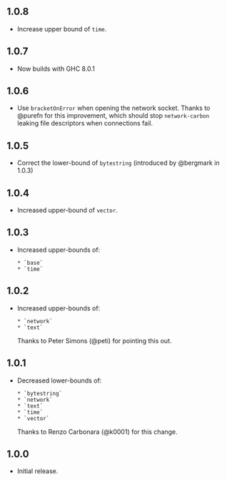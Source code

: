 ## 1.0.8

* Increase upper bound of `time`.

## 1.0.7

* Now builds with GHC 8.0.1

## 1.0.6

* Use `bracketOnError` when opening the network socket. Thanks to @purefn
  for this improvement, which should stop `network-carbon` leaking file
  descriptors when connections fail.

## 1.0.5

* Correct the lower-bound of `bytestring` (introduced by @bergmark in 1.0.3)

## 1.0.4

* Increased upper-bound of `vector`.

## 1.0.3

* Increased upper-bounds of:

      * `base`
      * `time`


## 1.0.2

* Increased upper-bounds of:

      * `network`
      * `text`

  Thanks to Peter Simons (@peti) for pointing this out.


## 1.0.1

* Decreased lower-bounds of:

      * `bytestring`
      * `network`
      * `text`
      * `time`
      * `vector`

  Thanks to Renzo Carbonara (@k0001) for this change.


## 1.0.0

* Initial release.
